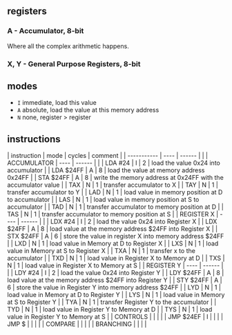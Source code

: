 ## registers

### A - Accumulator, 8-bit
Where all the complex arithmetic happens.

### X, Y - General Purpose Registers, 8-bit


## modes
* `I` immediate, load this value
* `A` absolute, load the value at this memory address
* `N` none, register > register

## instructions

| instruction | mode | cycles | comment                                                           |
| ----------- | ---- | ------ |                                                                   |
| ACCUMULATOR | ---- | ------ |                                                                   |
| LDA #24     |  I   | 2      | load the value 0x24 into accumulator                              |
| LDA $24FF   |  A   | 8      | load the value at memory address 0x24FF                           |
| STA $24FF   |  A   | 8      | write the memory address at 0x24FF with the accumulator value     |
| TAX         |  N   | 1      | transfer accumulator to X                                         |
| TAY         |  N   | 1      | transfer accumulator to Y                                         |
| LAD         |  N   | 1      | load value in memory position at D to accumulator                 |
| LAS         |  N   | 1      | load value in memory position at S to accumulator                 |
| TAD         |  N   | 1      | transfer accumulator to memory position at D                      |
| TAS         |  N   | 1      | transfer accumulator to memory position at S                      |
| REGISTER X  | ---- | ------ |                                                                   |
| LDX #24     |  I   | 2      | load the value 0x24 into Register X                               |
| LDX $24FF   |  A   | 8      | load value at the memory address $24FF into Register X            |
| STX $24FF   |  A   | 6      | store the value in register X into memory address $24FF           |
| LXD         |  N   | 1      | load value in Memory at D to Register X                           |
| LXS         |  N   | 1      | load value in Memory at S to Register X                           |
| TXA         |  N   | 1      | transfer x to the accumulator                                     |
| TXD         |  N   | 1      | load value in Register X to Memory at D                           |
| TXS         |  N   | 1      | load value in Register X to Memory at S                           |
| REGISTER Y  | ---- | ------ |                                                                   |
| LDY #24     |  I   | 2      | load the value 0x24 into Register Y                               |
| LDY $24FF   |  A   | 8      | load value at the memory address $24FF into Register Y            |
| STY $24FF   |  A   | 6      | store the value in Register Y into memory address $24FF           |
| LYD         |  N   | 1      | load value in Memory at D to Register Y                           |
| LYS         |  N   | 1      | load value in Memory at S to Register Y                           |
| TYA         |  N   | 1      | transfer Register Y to the accumulator                            |
| TYD         |  N   | 1      | load value in Register Y to Memory at D                           |
| TYS         |  N   | 1      | load value in Register Y to Memory at S                           |
| CONTROLS    |      |        |                                                                   |
| JMP $24EF   | I    |        |                                                                   |
| JMP $       |      |        |                                                                   |
| COMPARE     |      |        |                                                                   |
| BRANCHING   |      |        |                                                                   |
